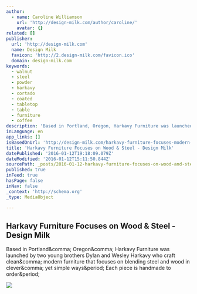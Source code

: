 ```yaml
---
author:
  - name: Caroline Williamson
    url: 'http://design-milk.com/author/caroline/'
    avatar: {}
related: []
publisher:
  url: 'http://design-milk.com'
  name: Design Milk
  favicon: 'http://2.design-milk.com/favicon.ico'
  domain: design-milk.com
keywords:
  - walnut
  - steel
  - powder
  - harkavy
  - cortado
  - coated
  - tabletop
  - table
  - furniture
  - coffee
description: 'Based in Portland, Oregon, Harkavy Furniture was launched by two young brothers Dylan and Wesley Harkavy who craft clean, modern furniture that focuses on blending steel and wood in clever, yet simple ways. Each piece is handmade to order.'
inLanguage: en
app_links: []
isBasedOnUrl: 'http://design-milk.com/harkavy-furniture-focuses-modern-pieces-made-wood-steel/'
title: 'Harkavy Furniture Focuses on Wood & Steel - Design Milk'
datePublished: '2016-01-12T19:18:09.079Z'
dateModified: '2016-01-12T15:11:50.844Z'
sourcePath: _posts/2016-01-12-harkavy-furniture-focuses-on-wood-and-steel-design-milk.md
published: true
inFeed: true
hasPage: false
inNav: false
_context: 'http://schema.org'
_type: MediaObject

---
```

<article style=""><h1>Harkavy Furniture Focuses on Wood &amp; Steel - Design Milk</h1><p>Based in Portland&amp;comma; Oregon&amp;comma; Harkavy Furniture was launched by two young brothers Dylan and Wesley Harkavy who craft clean&amp;comma; modern furniture that focuses on blending steel and wood in clever&amp;comma; yet simple ways&amp;period; Each piece is handmade to order&amp;period;</p><img src="http://1.design-milk.com/images/2016/01/Harkavy-Furniture-1-Cortado-Coffee-Table.jpg" /></article>